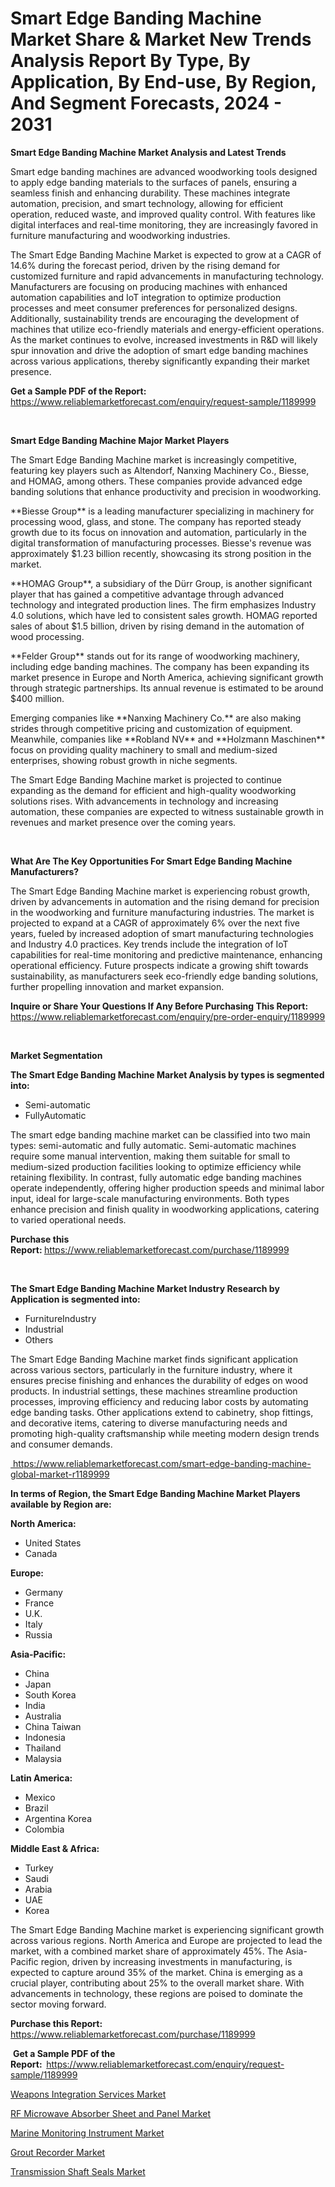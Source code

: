 <p><h1>Smart Edge Banding Machine Market Share & Market New Trends Analysis Report By Type, By Application, By End-use, By Region, And Segment Forecasts, 2024 - 2031</h1></p><p><strong>Smart Edge Banding Machine Market Analysis and Latest Trends</strong></p>
<p><p>Smart edge banding machines are advanced woodworking tools designed to apply edge banding materials to the surfaces of panels, ensuring a seamless finish and enhancing durability. These machines integrate automation, precision, and smart technology, allowing for efficient operation, reduced waste, and improved quality control. With features like digital interfaces and real-time monitoring, they are increasingly favored in furniture manufacturing and woodworking industries.</p><p>The Smart Edge Banding Machine Market is expected to grow at a CAGR of 14.6% during the forecast period, driven by the rising demand for customized furniture and rapid advancements in manufacturing technology. Manufacturers are focusing on producing machines with enhanced automation capabilities and IoT integration to optimize production processes and meet consumer preferences for personalized designs. Additionally, sustainability trends are encouraging the development of machines that utilize eco-friendly materials and energy-efficient operations. As the market continues to evolve, increased investments in R&D will likely spur innovation and drive the adoption of smart edge banding machines across various applications, thereby significantly expanding their market presence.</p></p>
<p><strong>Get a Sample PDF of the Report:&nbsp;</strong> <a href="https://www.reliablemarketforecast.com/enquiry/request-sample/1189999?utm_campaign=1169&utm_medium=2&utm_source=Github&utm_content=ia&utm_term=30102024&utm_id=smart-edge-banding-machine">https://www.reliablemarketforecast.com/enquiry/request-sample/1189999</a></p>
<p>&nbsp;</p>
<p><strong>Smart Edge Banding Machine Major Market Players</strong></p>
<p><p>The Smart Edge Banding Machine market is increasingly competitive, featuring key players such as Altendorf, Nanxing Machinery Co., Biesse, and HOMAG, among others. These companies provide advanced edge banding solutions that enhance productivity and precision in woodworking.</p><p>**Biesse Group** is a leading manufacturer specializing in machinery for processing wood, glass, and stone. The company has reported steady growth due to its focus on innovation and automation, particularly in the digital transformation of manufacturing processes. Biesse's revenue was approximately $1.23 billion recently, showcasing its strong position in the market.</p><p>**HOMAG Group**, a subsidiary of the Dürr Group, is another significant player that has gained a competitive advantage through advanced technology and integrated production lines. The firm emphasizes Industry 4.0 solutions, which have led to consistent sales growth. HOMAG reported sales of about $1.5 billion, driven by rising demand in the automation of wood processing.</p><p>**Felder Group** stands out for its range of woodworking machinery, including edge banding machines. The company has been expanding its market presence in Europe and North America, achieving significant growth through strategic partnerships. Its annual revenue is estimated to be around $400 million.</p><p>Emerging companies like **Nanxing Machinery Co.** are also making strides through competitive pricing and customization of equipment. Meanwhile, companies like **Robland NV** and **Holzmann Maschinen** focus on providing quality machinery to small and medium-sized enterprises, showing robust growth in niche segments.</p><p>The Smart Edge Banding Machine market is projected to continue expanding as the demand for efficient and high-quality woodworking solutions rises. With advancements in technology and increasing automation, these companies are expected to witness sustainable growth in revenues and market presence over the coming years.</p></p>
<p>&nbsp;</p>
<p><strong>What Are The Key Opportunities For Smart Edge Banding Machine Manufacturers?</strong></p>
<p><p>The Smart Edge Banding Machine market is experiencing robust growth, driven by advancements in automation and the rising demand for precision in the woodworking and furniture manufacturing industries. The market is projected to expand at a CAGR of approximately 6% over the next five years, fueled by increased adoption of smart manufacturing technologies and Industry 4.0 practices. Key trends include the integration of IoT capabilities for real-time monitoring and predictive maintenance, enhancing operational efficiency. Future prospects indicate a growing shift towards sustainability, as manufacturers seek eco-friendly edge banding solutions, further propelling innovation and market expansion.</p></p>
<p><strong>Inquire or Share Your Questions If Any Before Purchasing This Report:</strong> <a href="https://www.reliablemarketforecast.com/enquiry/pre-order-enquiry/1189999?utm_campaign=1169&utm_medium=2&utm_source=Github&utm_content=ia&utm_term=30102024&utm_id=smart-edge-banding-machine">https://www.reliablemarketforecast.com/enquiry/pre-order-enquiry/1189999</a></p>
<p>&nbsp;</p>
<p><strong>Market Segmentation</strong></p>
<p><strong>The Smart Edge Banding Machine Market Analysis by types is segmented into:</strong></p>
<p><ul><li>Semi-automatic</li><li>FullyAutomatic</li></ul></p>
<p><p>The smart edge banding machine market can be classified into two main types: semi-automatic and fully automatic. Semi-automatic machines require some manual intervention, making them suitable for small to medium-sized production facilities looking to optimize efficiency while retaining flexibility. In contrast, fully automatic edge banding machines operate independently, offering higher production speeds and minimal labor input, ideal for large-scale manufacturing environments. Both types enhance precision and finish quality in woodworking applications, catering to varied operational needs.</p></p>
<p><strong>Purchase this Report:&nbsp;</strong><a href="https://www.reliablemarketforecast.com/purchase/1189999?utm_campaign=1169&utm_medium=2&utm_source=Github&utm_content=ia&utm_term=30102024&utm_id=smart-edge-banding-machine">https://www.reliablemarketforecast.com/purchase/1189999</a></p>
<p>&nbsp;</p>
<p><strong>The Smart Edge Banding Machine Market Industry Research by Application is segmented into:</strong></p>
<p><ul><li>FurnitureIndustry</li><li>Industrial</li><li>Others</li></ul></p>
<p><p>The Smart Edge Banding Machine market finds significant application across various sectors, particularly in the furniture industry, where it ensures precise finishing and enhances the durability of edges on wood products. In industrial settings, these machines streamline production processes, improving efficiency and reducing labor costs by automating edge banding tasks. Other applications extend to cabinetry, shop fittings, and decorative items, catering to diverse manufacturing needs and promoting high-quality craftsmanship while meeting modern design trends and consumer demands.</p></p>
<p><a href="https://www.reliablemarketforecast.com/smart-edge-banding-machine-global-market-r1189999?utm_campaign=1169&utm_medium=2&utm_source=Github&utm_content=ia&utm_term=30102024&utm_id=smart-edge-banding-machine">&nbsp;https://www.reliablemarketforecast.com/smart-edge-banding-machine-global-market-r1189999</a></p>
<p><strong>In terms of Region, the Smart Edge Banding Machine Market Players available by Region are:</strong></p>
<p>
    <p> <strong> North America: </strong>
        <ul>
            <li>United States</li>
            <li>Canada</li>
        </ul>
        </p> 
    <p> <strong> Europe: </strong>
        <ul>
            <li>Germany</li>
            <li>France</li>
            <li>U.K.</li>
            <li>Italy</li>
            <li>Russia</li>
        </ul>
        </p> 
    <p> <strong> Asia-Pacific: </strong>
        <ul>
            <li>China</li>
            <li>Japan</li>
            <li>South Korea</li>
            <li>India</li>
            <li>Australia</li>
            <li>China Taiwan</li>
            <li>Indonesia</li>
            <li>Thailand</li>
            <li>Malaysia</li>
        </ul>
        </p> 
    <p> <strong> Latin America: </strong>
        <ul>
            <li>Mexico</li>
            <li>Brazil</li>
            <li>Argentina Korea</li>
            <li>Colombia</li>
        </ul>
        </p> 
    <p> <strong> Middle East & Africa: </strong>
        <ul>
            <li>Turkey</li>
            <li>Saudi</li>
            <li>Arabia</li>
            <li>UAE</li>
            <li>Korea</li>
        </ul>
    </p>
    </p>
<p><p>The Smart Edge Banding Machine market is experiencing significant growth across various regions. North America and Europe are projected to lead the market, with a combined market share of approximately 45%. The Asia-Pacific region, driven by increasing investments in manufacturing, is expected to capture around 35% of the market. China is emerging as a crucial player, contributing about 25% to the overall market share. With advancements in technology, these regions are poised to dominate the sector moving forward.</p></p>
<p><strong>Purchase this Report: </strong><a href="https://www.reliablemarketforecast.com/purchase/1189999?utm_campaign=1169&utm_medium=2&utm_source=Github&utm_content=ia&utm_term=30102024&utm_id=smart-edge-banding-machine">https://www.reliablemarketforecast.com/purchase/1189999</a></p>
<p>&nbsp;<strong>Get a Sample PDF of the Report:&nbsp;&nbsp;</strong><a href="https://www.reliablemarketforecast.com/enquiry/request-sample/1189999?utm_campaign=1169&utm_medium=2&utm_source=Github&utm_content=ia&utm_term=30102024&utm_id=smart-edge-banding-machine">https://www.reliablemarketforecast.com/enquiry/request-sample/1189999</a></p>
<p><strong></strong></p>
<p><p><a href="https://www.linkedin.com/pulse/insights-weapons-integration-services-industry-market-financial-2lkne?utm_campaign=1169&utm_medium=2&utm_source=Github&utm_content=ia&utm_term=30102024&utm_id=smart-edge-banding-machine">Weapons Integration Services Market</a></p><p><a href="https://www.linkedin.com/pulse/comprehensive-rf-microwave-absorber-sheet-panel-market-4wqzf?utm_campaign=1169&utm_medium=2&utm_source=Github&utm_content=ia&utm_term=30102024&utm_id=smart-edge-banding-machine">RF Microwave Absorber Sheet and Panel Market</a></p><p><a href="https://issuu.com/reportprime-2/docs/marine-monitoring-instrument-market_8bda44180613d0?utm_campaign=1169&utm_medium=2&utm_source=Github&utm_content=ia&utm_term=30102024&utm_id=smart-edge-banding-machine">Marine Monitoring Instrument Market</a></p><p><a href="https://issuu.com/reportprime-2/docs/grout-recorder-market-size-2030.ppt_287a80fe58d3ec?utm_campaign=1169&utm_medium=2&utm_source=Github&utm_content=ia&utm_term=30102024&utm_id=smart-edge-banding-machine">Grout Recorder Market</a></p><p><a href="https://github.com/bailee2qhthar/Market-Research-Report-List-1/blob/main/transmission-shaft-seals-market.md?utm_campaign=1169&utm_medium=2&utm_source=Github&utm_content=ia&utm_term=30102024&utm_id=smart-edge-banding-machine">Transmission Shaft Seals Market</a></p></p>